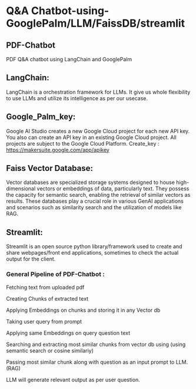 # Q&A Chatbot-using-GooglePalm/LLM/FaissDB/streamlit
## PDF-Chatbot
PDF Q&A chatbot using LangChain and GooglePalm

## LangChain:
LangChain is a orchestration framework for LLMs. It give us whole flexibility to use LLMs and utilize its intelligence as per our usecase.

## Google_Palm_key:
Google AI Studio creates a new Google Cloud project for each new API key. You also can create an API key in an existing Google Cloud project. All projects are subject to the Google Cloud Platform. Create_key : https://makersuite.google.com/app/apikey

## Faiss Vector Database:
Vector databases are specialized storage systems designed to house high-dimensional vectors or embeddings of data, particularly text. They possess the capacity for semantic search, enabling the retrieval of similar vectors as results. These databases play a crucial role in various GenAI applications and scenarios such as similarity search and the utilization of models like RAG.

## Streamlit:
Streamlit is an open source python library/framework used to create and share webpages/front end applications, sometimes to check the actual output for the client.

### General Pipeline of PDF-Chatbot :
Fetching text from uploaded pdf

Creating Chunks of extracted text

Applying Embeddings on chunks and storing it in any Vector db

Taking user query from prompt

Applying same Embeddings on query question text

Searching and extracting most similar chunks from vector db using (using semantic search or cosine similariy)

Passing most similar chunk along with question as an input prompt to LLM. (RAG)

LLM will generate relevant output as per user question.
